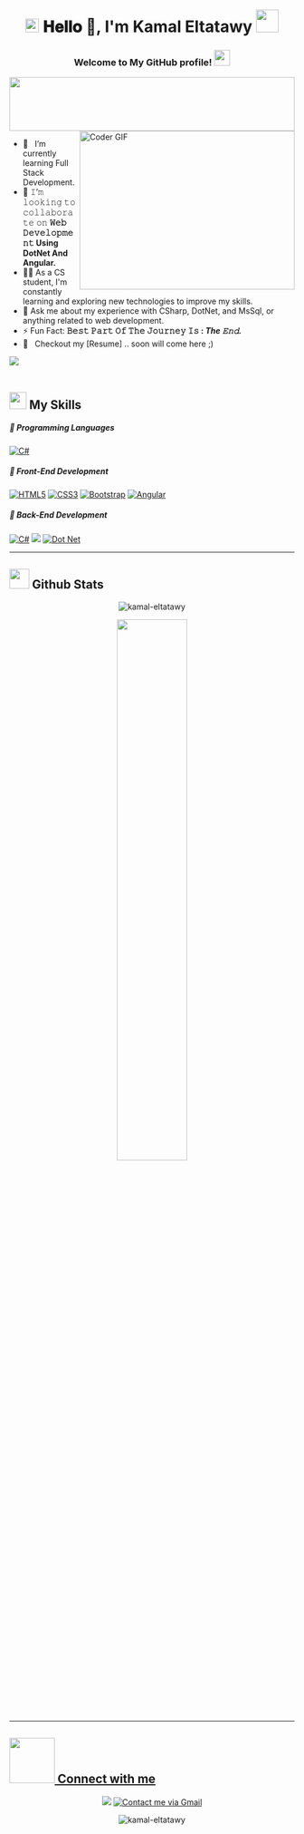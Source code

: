 <h1 align="center">
  <img src="GIF/Earth.gif" width="24px">
   𝐇𝐞𝐥𝐥𝐨 👋, I'm Kamal Eltatawy 
  <img src="GIF/Hi.gif" width="40px" />
</h1>


<h3 align="center">
  Welcome to My GitHub profile!
  <img src="https://media.giphy.com/media/hvRJCLFzcasrR4ia7z/giphy.gif" width="28">
</h3>
<img src="https://github.com/Govindv7555/Govindv7555/blob/main/49e76e0596857673c5c80c85b84394c1.gif" width=100% height=95px>

<img align="right" src="https://media.giphy.com/media/SWoSkN6DxTszqIKEqv/giphy.gif" alt="Coder GIF" width="380" height="280">
 

<!-- 🏢 I'm a Full Stack Dot Net Developer.-->
- 🚀 &nbsp; I’m currently learning Full Stack Development.
- 👯 𝙸’𝚖 𝚕𝚘𝚘𝚔𝚒𝚗𝚐 𝚝𝚘 𝚌𝚘𝚕𝚕𝚊𝚋𝚘𝚛𝚊𝚝𝚎 𝚘𝚗 **𝚆𝚎𝚋 𝙳𝚎𝚟𝚎𝚕𝚘𝚙𝚖𝚎𝚗𝚝 Using DotNet And Angular.**
- 👨‍💻 As a CS student, I'm constantly learning and exploring new technologies to improve my skills.
- 💬 Ask me about my experience with CSharp, DotNet, and MsSql, or anything related to web development.
- ⚡ Fun Fact: **𝙱𝚎𝚜𝚝 𝙿𝚊𝚛𝚝 𝙾𝚏 𝚃𝚑𝚎 𝙹𝚘𝚞𝚛𝚗𝚎𝚢 𝙸𝚜 : *The 𝙴𝚗𝚍.***
- 📝 &nbsp; Checkout my [Resume] .. soon will come here ;)
<!-- 👨‍💻 Check out my portfolio at Come Soon to see some of the projects I've worked on.*-->
<img src="https://user-images.githubusercontent.com/73097560/115834477-dbab4500-a447-11eb-908a-139a6edaec5c.gif"><br><br>

<h2><img src = "https://media2.giphy.com/media/QssGEmpkyEOhBCb7e1/giphy.gif?cid=ecf05e47a0n3gi1bfqntqmob8g9aid1oyj2wr3ds3mg700bl&rid=giphy.gif" width ="30"> My Skills</f2> 


##### 💪 Programming Languages
<a href="#"><img alt="C#" src="https://custom-icon-badges.herokuapp.com/badge/C%23-68217A.svg?logo=cs2&logoColor=white"></a>
##### 💪 Front-End Development
<a href="#"><img src="https://img.shields.io/badge/HTML5-E34F26?style=for-the-badge&logo=html5&logoColor=white" alt="HTML5"></a>
<a href="#"><img src="https://img.shields.io/badge/CSS3-1572B6?style=for-the-badge&logo=css3&logoColor=white" alt="CSS3"></a>
<a href="#"><img src="https://img.shields.io/badge/bootstrap-6a329f?style=for-the-badge&logo=bootstrap&logoColor=violet" alt="Bootstrap"></a>
<a href="#"><img src="https://img.shields.io/badge/angular-black?style=for-the-badge&logo=angular&logoColor=red" alt ="Angular"></a>



##### 💪 Back-End Development
<a href="#"><img alt="C#" src="https://custom-icon-badges.herokuapp.com/badge/C%23-68217A.svg?logo=cs2&logoColor=white"></a>
<a href="#"><img src="https://img.shields.io/badge/Microsoft%20Sql%20Server-274e13?style=for-the-badge&logo=microsoft&logoColor=White%22"></a>
<a href="#"><img alt="Dot Net" src="https://img.shields.io/badge/Dotnet%20Version-Net6.0,Net7.0-blue"></a>
<hr>
    
<h2><img src = "https://media.giphy.com/media/iY8CRBdQXODJSCERIr/giphy.gif" width ="35"> Github Stats </h2>

<p align="center">
<img align="center" src="https://github-readme-stats.vercel.app/api/top-langs?username=kamal-eltatawy&show_icons=true&theme=gruvbox&locale=en&layout=compact" alt="kamal-eltatawy" />
</p>

<p align="center">      
<a href="https://github.com/kamal-eltatawy">
<img width="49.5%" src="https://github-readme-stats.vercel.app/api?username=kamal-eltatawy&show_icons=true&theme=gruvbox&hide_border=true" />
<!-- <img width="49.5%" src="https://github-readme-streak-stats.herokuapp.com/?user=Kamal-Eltatawy&theme=gruvbox&hide_border=true" />
</a> -->
</p>


<hr>
<h2> <img src='https://raw.githubusercontent.com/ShahriarShafin/ShahriarShafin/main/Assets/handshake.gif' width="80"> Connect with me </h2>

<p align="center">
<a href="https://www.linkedin.com/in/kamal-eltatawy-6104081ba/" target='_blank'><img src="https://img.shields.io/badge/linkedin-0077B5.svg?style=for-the-badge&logo=linkedin&logoColor=ffffff"/></a> 
<a href="mailto:Kamalyasser88@gmail.com.com"><img src="https://img.shields.io/badge/Gmail-D14836?style=for-the-badge&logo=gmail&logoColor=white" alt="Contact me via Gmail"/></a>

<p align="center">
<p align="center"> <img src="https://komarev.com/ghpvc/?username=kamal-eltatawy&label=Profile%20views&color=0e75b6&style=flat" alt="kamal-eltatawy" /> </p>
</p>
      

